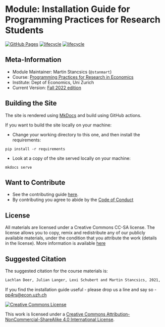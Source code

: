 <!-- markdownlint-disable MD033 -->
<!-- see https://github.com/DavidAnson/markdownlint for code to enable or disable rules -->

# Module:  Installation Guide for Programming Practices for Research Students

[![GitHub Pages](https://github.com/pp4rs/2022-uzh-installation-guide/actions/workflows/deploy.yaml/badge.svg)](https://github.com/pp4rs/2022-uzh-installation-guide//actions/workflows/deploy.yaml)
[![lifecycle](https://img.shields.io/badge/lifecycle-maturing-blue.svg)](https://www.tidyverse.org/lifecycle/#maturing)
[![lifecycle](https://img.shields.io/badge/version-2022.0-red.svg)]()


## Meta-Information

* Module Maintainer: Martin Stancsics (`@stanmart`)
* Course: [Programming Practices for Research in Economics](https://pp4rs.github.io)
* Institute: Dept of Economics, Uni Zurich
* Current Version: [Fall 2022 edition](https://pp4rs.github.io/2022-uzh-installation-guide)

## Building the Site

The site is rendered using [MkDocs](https://www.mkdocs.org/) and build using GitHub actions.

If you want to build the site locally on your machine:

* Change your working directory to this one, and then install the requirements:

```{.bash}
pip install -r requirements
```

* Look at a copy of the site served locally on your machine:

```{.bash}
mkdocs serve
```
## Want to Contribute

* See the contributing guide [here](CONTRIBUTING.md).
* By contributing you agree to abide by the [Code of Conduct](CONDUCT.md)

## License

All materials are licensed under a Creative Commons CC-SA license. The license allows you to copy, remix and redistribute any of our publicly available materials, under the condition that you attribute the work (details in the license). More information is available [here](http://creativecommons.org/licenses/by-sa/4.0/)

## Suggested Citation

The suggested citation for the course materials is:

``` bash
Lachlan Deer, Julian Langer, Lexi Schubert and Martin Stancsics, 2021, Installation Guide, Programming Practices for Research in Economics, University of Zurich
```

If you find the installation guide useful - please drop us a line and say so - pp4rs@econ.uzh.ch

<a rel="license" href="http://creativecommons.org/licenses/by-sa/4.0/"><img alt="Creative Commons License" style="border-width:0" src="https://i.creativecommons.org/l/by-sa/4.0/88x31.png" /></a><br />

This work is licensed under a <a rel="license" href="http://creativecommons.org/licenses/by-sa/4.0/">Creative Commons Attribution-NonCommercial-ShareAlike 4.0 International License</a>.
